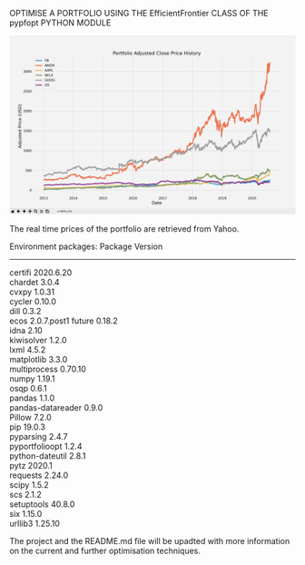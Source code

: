 OPTIMISE A PORTFOLIO USING THE EfficientFrontier CLASS OF THE pypfopt PYTHON MODULE

![Alt text](portfolio_adjusted_close_price.png?raw=true "Portfolio Adjusted Close Price")

The real time prices of the portfolio are retrieved from Yahoo.

Environment packages:
Package Version

---

certifi 2020.6.20  
chardet 3.0.4  
cvxpy 1.0.31  
cycler 0.10.0  
dill 0.3.2  
ecos 2.0.7.post1
future 0.18.2  
idna 2.10  
kiwisolver 1.2.0  
lxml 4.5.2  
matplotlib 3.3.0  
multiprocess 0.70.10  
numpy 1.19.1  
osqp 0.6.1  
pandas 1.1.0  
pandas-datareader 0.9.0  
Pillow 7.2.0  
pip 19.0.3  
pyparsing 2.4.7  
pyportfolioopt 1.2.4  
python-dateutil 2.8.1  
pytz 2020.1  
requests 2.24.0  
scipy 1.5.2  
scs 2.1.2  
setuptools 40.8.0  
six 1.15.0  
urllib3 1.25.10

The project and the README.md file will be upadted with more information on the current and further optimisation techniques.
